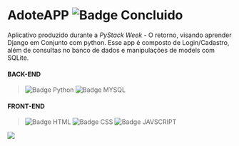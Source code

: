 # AdoteAPP ![Badge Concluido](http://img.shields.io/static/v1?label=STATUS&message=CONCLUIDO&color=GREEN&style=for-the-badge)

Aplicativo produzido durante  a _PyStack Week_ - O retorno, visando aprender Django em Conjunto com python. Esse app é composto de Login/Cadastro, além de consultas no banco de dados e manipulações de models com SQLite.



#### BACK-END

> ![Badge Python](https://img.shields.io/badge/Django-092E20?style=for-the-badge&logo=Django&logoColor=white)
> ![Badge MYSQL](https://img.shields.io/badge/SQLite-003B57?style=for-the-badge&logo=SQLite&logoColor=white)

#### FRONT-END

> ![Badge HTML](https://img.shields.io/badge/HTML-E34F26?style=for-the-badge&logo=html5&logoColor=white)
> ![Badge CSS](https://img.shields.io/badge/CSS-1572B6?style=for-the-badge&logo=css3&logoColor=white)
>  ![Badge JAVSCRIPT](https://img.shields.io/badge/JavaScript-F7DF1E?style=for-the-badge&logo=JavaScript&logoColor=white)


<img src="https://figma-alpha-api.s3.us-west-2.amazonaws.com/images/2c78e6c0-3fc4-4d7f-84eb-a8d892d8cf64" align="center">


